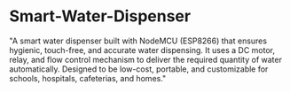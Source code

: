 # Smart-Water-Dispenser
"A smart water dispenser built with NodeMCU (ESP8266) that ensures hygienic, touch-free, and accurate water dispensing. It uses a DC motor, relay, and flow control mechanism to deliver the required quantity of water automatically. Designed to be low-cost, portable, and customizable for schools, hospitals, cafeterias, and homes."
